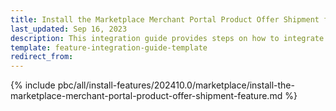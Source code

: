```yaml
---
title: Install the Marketplace Merchant Portal Product Offer Shipment feature
last_updated: Sep 16, 2023
description: This integration guide provides steps on how to integrate the Marketplace Merchant Portal Product Offer Shipment feature into a Spryker project.
template: feature-integration-guide-template
redirect_from:
---
```


{% include pbc/all/install-features/202410.0/marketplace/install-the-marketplace-merchant-portal-product-offer-shipment-feature.md %} <!-- To edit, see /_includes/pbc/all/install-features/202311.0/marketplace/install-the-marketplace-merchant-portal-product-offer-shipment-feature.md -->
